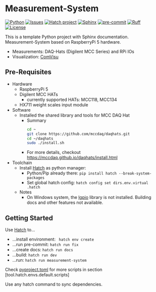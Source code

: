 # Measurement-System

[![Python](https://img.shields.io/badge/python-3.8%20%7C%203.9%20%7C%203.10-blue)](https://www.python.org/)
[![Issues](https://img.shields.io/badge/Issues-orange)](https://github.com/paaalm07/RPI_Measurement_System/issues)
[![Hatch project](https://img.shields.io/badge/%F0%9F%A5%9A-Hatch-4051b5.svg)](https://github.com/pypa/hatch)
[![Sphinx](https://img.shields.io/badge/docs-blue?label=sphinx&logo=sphinx&logoColor=white)](https://github.com/sphinx-doc/sphinx)
[![pre-commit](https://img.shields.io/badge/pre--commit-enabled-brightgreen?logo=pre-commit)](https://github.com/pre-commit/pre-commit)
[![Ruff](https://img.shields.io/endpoint?url=https://raw.githubusercontent.com/astral-sh/ruff/main/assets/badge/v2.json)](https://github.com/astral-sh/ruff)
[![License](https://img.shields.io/badge/License-BSD%203--Clause-blue.svg)](https://github.com/paaalm07/RPI_Measurement_System/blob/master/LICENSE)

This is a template Python project with Sphinx documentation.
Measurement-System based on RaspberryPi 5 hardware.
- Measurements: DAQ-Hats (Digilent MCC Series) and RPi IOs
- Visualization: [ComVisu](http://comvisu.de/)

## Pre-Requisites
- Hardware
    - RaspberryPi 5
    - Digilent MCC HATs
        - currently supported HATs: MCC118, MCC134
    - HX711 weight scales input module
- Software
    - Installed the shared library and tools for MCC DAQ Hat
        - Summary
            ```bash
            cd ~
            git clone https://github.com/mccdaq/daqhats.git
            cd ~/daqhats
            sudo ./install.sh
            ```  
        - For more details, checkout https://mccdaq.github.io/daqhats/install.html
- Toolchain
    - Install [Hatch](https://hatch.pypa.io/) as python manager:
        - Python/Pip already there: ```pip install hatch --break-system-packages```
        - Set global hatch config: ```hatch config set dirs.env.virtual .hatch```
    - Notes
        - On Windows system, the [lgpio](https://abyz.me.uk/lg/py_lgpio.html) library is not installed. Building docs and other features not available.

## Getting Started

Use [Hatch](https://hatch.pypa.io/) to...

- ...install environment: ``` hatch env create```
- ...run pre-commit: ```hatch run fix```
- ...create docs: ```hatch run docs```
- ...build: ```hatch run dev```
- ...run: ```hatch run measurement-system```

Check [pyproject.toml](pyproject.toml) for more scripts in section [tool.hatch.envs.default.scripts]

Use any hatch command to sync dependencies.
